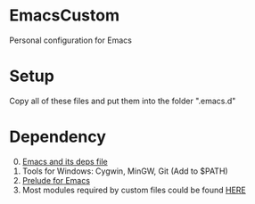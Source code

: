 # EmacsCustom
Personal configuration for Emacs

# Setup
Copy all of these files and put them into the folder ".emacs.d"

# Dependency
0) <a href="http://mirrors.ustc.edu.cn/gnu/emacs/windows/">Emacs and its deps file</a>
1) Tools for Windows: Cygwin, MinGW, Git (Add to $PATH)
2) <a href="https://github.com/bbatsov/prelude">Prelude for Emacs</a>
3) Most modules required by custom files could be found <a href="https://tuhdo.github.io/emacs-tutor3.html">HERE</a>
